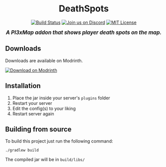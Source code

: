 <div align="center">

# DeathSpots

[![Build Status](https://img.shields.io/github/actions/workflow/status/BillyGalbreath/DeathSpots/build.yml?event=push&logo=travis)](https://github.com/BillyGalbreath/DeathSpots/actions)
[![Join us on Discord](https://img.shields.io/discord/944144133054931025.svg?label=&logo=discord&logoColor=ffffff&color=7389D8&labelColor=6A7EC2)](https://discord.gg/nhGzEkwXQX)
[![MIT License](https://img.shields.io/github/license/BillyGalbreath/DeathSpots?&logo=github)](LICENSE)
<br>

<big>***A Pl3xMap addon that shows player death spots on the map.***</big>

</div>

## Downloads

Downloads are available on Modrinth.

[![Download on Modrinth](https://i.imgur.com/5C4fVJC.png)](https://modrinth.com/mod/deathspots)

## Installation

1) Place the jar inside your server's `plugins` folder
2) Restart your server
3) Edit the config(s) to your liking
4) Restart server again

## Building from source

To build this project just run the following command:

```
./gradlew build
```

The compiled jar will be in `build/libs/`
